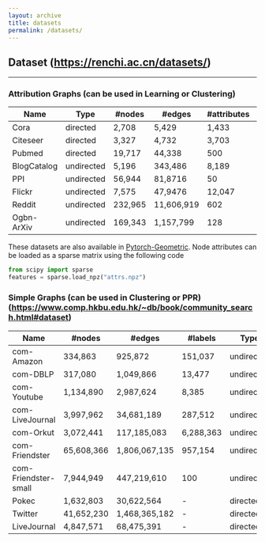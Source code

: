 ```yaml
---
layout: archive
title: datasets
permalink: /datasets/
---
```

## Dataset (https://renchi.ac.cn/datasets/)
---

### Attribution Graphs (can be used in Learning or Clustering)

| Name  | Type      | #nodes    | #edges | #attributes  | #labels | URL       | 
|-------  |---------  |---------  |---------|-----------  |---------  |---------  |
|Cora | directed|2,708|5,429|1,433| 7| [[raw]](https://linqs.soe.ucsc.edu/data)|
|Citeseer| directed|3,327|4,732|3,703| 6| [[raw]](https://linqs.soe.ucsc.edu/data)|
|Pubmed| directed|19,717|44,338|500| 3| [[raw]](https://linqs.soe.ucsc.edu/data) |
|BlogCatalog| undirected|5,196|343,486| 8,189| 6| [[raw]](https://github.com/mengzaiqiao/CAN/tree/master/data) |
|PPI| undirected|56,944|81,8716|50| 121| [[raw]](https://snap.stanford.edu/graphsage/) |
|Flickr| undirected|7,575|47,9476|12,047| 9| [[raw]](https://github.com/mengzaiqiao/CAN/tree/master/data) |
|Reddit| undirected|  232,965 |  11,606,919 | 602 | 41 | [[raw]](https://drive.google.com/drive/folders/1zycmmDES39zVlbVCYs88JTJ1Wm5FbfLz) |
|Ogbn-ArXiv| undirected| 169,343 | 1,157,799 | 128 | 40 | [[raw]](https://drive.google.com/drive/folders/1zycmmDES39zVlbVCYs88JTJ1Wm5FbfLz) |

<!--
|Facebook| undirected|4039|88234|1283| 193| [[raw]](https://snap.stanford.edu/data/ego-Facebook.html) |
|Yelp| undirected|  716847 | 6,977,410 | 300 | 100 | [[raw]](https://drive.google.com/drive/folders/1zycmmDES39zVlbVCYs88JTJ1Wm5FbfLz)|
|Twitter| directed|81306|1768149|216839| 4065| [[raw]](https://snap.stanford.edu/data/ego-Twitter.html)|
|Amazon2M| undirected| 2449029 | 61859140 | 100 | 47 | [[raw]](https://github.com/google-research/google-research/tree/master/cluster_gcn) [[raw]](https://ogb.stanford.edu/docs/nodeprop/#ogbn-products) |
|Google+| directed|107614|13673453|15907| 468| [[raw]](https://snap.stanford.edu/data/ego-Gplus.html) |
|TWeibo| directed| 2320895| 50655143| 1657| 8| [[raw]](https://www.kaggle.com/c/kddcup2012-track1) |
|MAG| directed| 59249719| 978147253| 2000| 100| [[raw]](http://ma-graph.org/rdf-dumps/) |
|MAG-SC| directed|10541560| 265219994 |2784240 | 8 | [[raw]](https://figshare.com/articles/dataset/mag_scholar/12696653)|
|Wiki |directed|2405|17981|4973| 19| [[raw]](https://github.com/thunlp/TADW/tree/master/wiki)|
!-->

These datasets are also available in [Pytorch-Geometric](https://pytorch-geometric.readthedocs.io/en/latest/modules/datasets.html#torch_geometric.datasets.AttributedGraphDataset). Node attributes can be loaded as a sparse matrix using the following code
```python
from scipy import sparse
features = sparse.load_npz("attrs.npz")
```



### Simple Graphs (can be used in Clustering or PPR) (https://www.comp.hkbu.edu.hk/~db/book/community_search.html#dataset)
| Name    | #nodes    | #edges    | #labels | Type        | URL       | 
|-------  |---------  |---------  |---------|-----------  |---------  |
| com-Amazon |  334,863 |  925,872  |   151,037    | undirected  | [[raw]](https://snap.stanford.edu/data/com-Amazon.html) | 
| com-DBLP | 317,080  |  1,049,866  |   13,477    | undirected  | [[raw]](https://snap.stanford.edu/data/com-DBLP.html) | 
| com-Youtube | 1,134,890   | 2,987,624   | 8,385      | undirected  | [[raw]](https://snap.stanford.edu/data/com-Youtube.html) | 
|com-LiveJournal  | 3,997,962 | 34,681,189 |  287,512   |  undirected  |  [[raw]](https://snap.stanford.edu/data/com-LiveJournal.html)         | 
| com-Orkut   | 3,072,441   | 117,185,083 | 6,288,363    | undirected  | [[raw]](https://snap.stanford.edu/data/com-Orkut.html) |
|com-Friendster | 65,608,366  | 1,806,067,135 |   957,154  |  undirected  | [[raw]](https://snap.stanford.edu/data/com-Friendster.html)|
|com-Friendster-small | 7,944,949  | 447,219,610 |  100  |  undirected  | [[raw]](https://snap.stanford.edu/data/com-Friendster.html) [[raw]](https://graphvite.io/docs/latest/api/dataset.html)  |
|Pokec    | 1,632,803 | 30,622,564|    -    |   directed  |  [[raw]](https://snap.stanford.edu/data/soc-Pokec.html)        | 
|Twitter  | 41,652,230  | 1,468,365,182|    -    | directed    | [[raw]](http://law.di.unimi.it/webdata/twitter-2010/) |
|LiveJournal  | 4,847,571 | 68,475,391 |  -    |  directed  |  [[raw]](https://snap.stanford.edu/data/soc-LiveJournal1.html)          | 


<!--
| PPI |  3,890  |   76,584 | 50  | undirected  | [[raw]](https://github.com/xptree/LightNE) [[raw]](http://snap.stanford.edu/node2vec/) | 
| Blogcatalog3 |  10,312  |  333,983   | 39  | undirected  | [[raw]](https://github.com/xptree/LightNE) [[raw]](http://leitang.net/code/social-dimension/data/blogcatalog.mat) | 
| Flickr |  80,513 |  5,899,882  |   195    | undirected  | [[raw]](https://github.com/xptree/LightNE) [[raw]](http://leitang.net/code/social-dimension/data/flickr.mat) | 
| TWeibo  | 2,320,895   | 50,655,143  | 100     | directed    | [[raw]](https://www.kaggle.com/c/kddcup2012-track1) |
|In-2004  | 1,382,908 | 16,539,643|    -    |   directed  |  [[raw]](http://law.di.unimi.it/webdata/in-2004/)   | 
|DBLP     | 5,425,963 | 17,298,032|    -    |   undirected|  [[raw]](http://konect.uni-koblenz.de/networks/dblp-author)         | 
|IT-2004  | 41,291,594  | 1,135,718,909  |   -      |  directed  |  [[raw]](http://law.di.unimi.it/webdata/it-2004/) | 
|OAG | 67,768,244  | 895,368,962 |   19  |  undirected  | [[raw]](https://github.com/xptree/LightNE)  |
|UK-2007 | 105,896,555 | 3,738,733,648|    -    |   directed  |  [[raw]](http://law.di.unimi.it/webdata/uk-2007-05/)    | 
|UK-union | 133,633,040 | 5,475,109,924|    -    |   directed  |  [[raw]](http://law.di.unimi.it/webdata/uk-union-2006-06-2007-05/)     | 
|ClueWeb12| 978,408,098 | 42,574,107,469 | - | directed | [[raw]](http://law.di.unimi.it/webdata/clueweb12/) |
|ClueWeb09| 1,684,868,322| 7,939,635,651|    -    |  directed  |   [[raw]](http://www.lemurproject.org/clueweb09.php/)       | 
!-->



<!--

### Bipartite Graphs (http://konect.cc/)


| Name    |     \|U\|   |    \|V\|    |   \|E\|   | URL       | 
|-------  |---------  |---------  |---------|---------  |
|  Avito  |  27736    |  16589    | 67029   |[[raw]](https://www.kaggle.com/c/avito-context-ad-clicks/data)  |
|  AOL    |   4811647 |  1632788  | 10741954|[[raw]](http://www.ccc.ipt.pt/~ricardo/experiments/AOL_DS.html)  |
|  DBLP   |  6001     |  1524     |  29257  |[[raw]](https://github.com/clhchtcjj/BiNE/tree/master/data/dblp) |
|  Movielens-1M  |   6040        |   3706        |  1000210 |[[raw]](https://grouplens.org/datasets/movielens/) |
|  KDDCup2012  |  255170  | 1848114  | 2766394 |[[raw]](https://www.kaggle.com/c/kddcup2012-track2) |
|  Last.fm     | 359349  |  160168  | 17559531 |[[raw]](http://ocelma.net/MusicRecommendationDataset/lastfm-360K.html)  |
|  Amazon-games | 826767  |  50210 | 1324754 |[[raw]](http://deepyeti.ucsd.edu/jianmo/amazon/)  |
|  DBLP    | 6,001  | 1,308 | 29,256  | [[raw]](https://github.com/clhchtcjj/BiNE/tree/master/data/dblp) |
| Wikipedia     | 15,000  |  3,214 | 64,095  | [[raw]](https://github.com/clhchtcjj/BiNE/tree/master/data/wiki)  |
|   Pinterest   | 55,187  | 9,916  | 1,500,809  | [[raw]](https://github.com/hexiangnan/neural_collaborative_filtering/tree/master/Data) |
|   Yelp   |  31,668 | 38,048  | 1,561,406  | [[raw]](https://github.com/kuandeng/LightGCN/tree/master/Data/yelp2018) |
|  MovieLens-10M    |  69,878 | 10,677  |  10,000,054 | [[raw]](https://grouplens.org/datasets/movielens/)  |
|  Last.fm    | 359,349  | 160,168  | 17,559,530 | [[raw]](http://ocelma.net/MusicRecommendationDataset/lastfm-360K.html) |
|   MIND   | 876,956  | 97,509  | 18,149,915  | [[raw]](https://msnews.github.io/)  |
|  Netflix    | 480,189  | 17,770  | 100,480,507  | [[raw]](https://academictorrents.com/details/9b13183dc4d60676b773c9e2cd6de5e5542cee9a)|
|   Orkut   | 2,783,196  | 8,730,857  | 327,037,487  | [[raw]](https://networkrepository.com/aff-orkut-user2groups.php) |
|  MAG    | 10,541,560  | 2,784,240  |  1,095,315,106 | [[raw]](https://figshare.com/articles/dataset/mag_scholar/12696653) |





### Temporal Graphs
http://konect.cc/

http://www.sociopatterns.org/

https://snap.stanford.edu/

!-->

<!--

## Dataset Repositories

| Name                                                                                       | Type                                   | Collected by             |
|--------------------------------------------------------------------------------------------|----------------------------------------|--------------------------|
|[SNAP](http://snap.stanford.edu/data/index.html)                                            |Graphs & Networks                       | Stanford                 |
|[LAW](http://law.di.unimi.it/datasets.php)                                                  |Graphs & Networks                       | UNIMI                    |
|[BioSNAP](http://snap.stanford.edu/biodata/index.html)                                      |Biomedical Networks                     | Stanford                 |
|[KONECT](http://konect.cc/networks/)                                                        |Graphs & Networks                       | Jérôme Kunegis           |
|[Aminer](https://www.aminer.cn/data/)                                                       |Academic Networks                       | AMiner                   |
|[UCI Network Data Repository](https://networkdata.ics.uci.edu/)                             |Graphs & Networks                       | UCI Datalab               |
|[Network Repository](https://networkrepository.com)                                         |Graphs & Networks                       | -                         |
|[Open Academic Graph](https://www.microsoft.com/en-us/research/project/open-academic-graph/)|Academic Networks                       | Microsoft                |
|[Open Graph Benchmark](https://ogb.stanford.edu/)                                           |Graphs & Networks                       | Stanford                 |
|[TuDatasets](https://chrsmrrs.github.io/datasets/)                                          |Graphs & Networks                       | Christopher Morris, etc. |
|[StreamingGraphs](https://eecs.wsu.edu/~yyao/StreamingGraphs.html)                          |Streaming Graphs                        | Yibo Yao                 |
|[ARB](https://www.cs.cornell.edu/~arb/data/)                                                |Graphs & Networks                       | Austin R. Benson         |
|[SuiteSparse Matrix Collection](https://sparse.tamu.edu/)                                   |Matrix/Graphs                           | TAMU                     |
|[Web Data Commons](http://webdatacommons.org/)                                              |Hyperlink Graphs/Web Tables/RDFa        | University of Mannheim   |
|[Yahoo Webscope Datasets](https://webscope.sandbox.yahoo.com/#datasets)                     |Graphs/Ratings/Languages/Advertising    | Yahoo                    |
|[UCI Machine Learning Repository](https://archive.ics.uci.edu/ml/datasets.php)              |Multivariate/Text/Time-Series           | UCI                      |
|[Yelp Open Dataset](https://www.yelp.com/dataset)                                           |businesses/reviews/user data            | Yelp                     |
|[Recommender Systems Datasets](https://cseweb.ucsd.edu/~jmcauley/datasets.html)             |graphs/interactions/reviews/ratings     | UCSD                     |
|[MIcrosoft News Dataset](https://msnews.github.io/)                                         |user behavior logs                      | Microsoft                |
|[Search Query Logs](https://jeffhuang.com/search_query_logs/)                               |query logs                              | Jeff Huang               |
|[AOL DS](http://www.ccc.ipt.pt/~ricardo/experiments/AOL_DS.html)                            |query logs                              | Ricardo Campos           |
|[AWS](https://registry.opendata.aws/)                            |-                             | Amazon           |
|[Kaggle Datasets](https://www.kaggle.com/datasets)                            |-                             | Kaggle           |
|[OpenML](https://www.openml.org/search?type=data&sort=runs&status=active) | - | OpenML |
|[Datasets](https://courses.cs.washington.edu/courses/cse547/19sp/data.html) | - | - |
|[Netzschleuder](https://networks.skewed.de/) | - | - |

!-->
